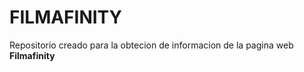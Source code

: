
# FILMAFINITY

Repositorio creado para la obtecion de informacion de la pagina web **Filmafinity**




